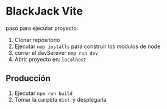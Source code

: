 # BlackJack Vite

paso para ejecutar proyecto:

1. Clonar repositorio
2. Ejecutar ```nmp installs``` para construir los modulos de node
3. correr el devSerever ```nmp run dev ```
4. Abrir proyecto en: ```localhost```

## Producción

1. Ejecutar ```npm run build ```
2. Tomar la carpeta  ```dist ```y desplegarla